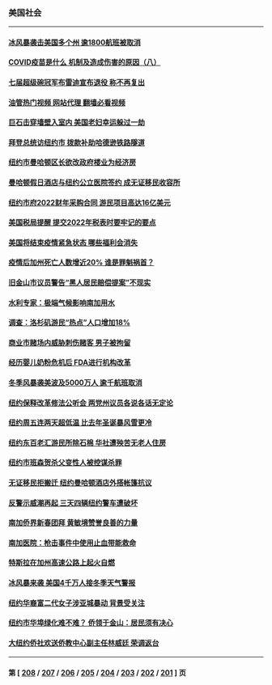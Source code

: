 ### 美国社会
---
#### [冰风暴袭击美国多个州 逾1800航班被取消](../../pages/ncid1078160/n13920396.md?02020845) 
#### [COVID疫苗是什么 机制及造成伤害的原因（八）](../../pages/ncid1078160/n13920371.md?02020845) 
#### [七届超级碗冠军布雷迪宣布退役 称不再复出](../../pages/ncid1078160/n13920311.md?02020845) 
#### [油管热门视频 网站代理 翻墙必看视频](http://138.2.39.72:81/youtube.html?epic-marker?02020845)
#### [巨石击穿墙壁入室内 美国老妇幸运躲过一劫](../../pages/ncid1078160/n13920073.md?02020845) 
#### [拜登总统访纽约市 拨款补助哈德逊铁路隧道](../../pages/ncid1078160/n13919748.md?02020845) 
#### [纽约市曼哈顿区长欲改政府楼业为经济房](../../pages/ncid1078160/n13919841.md?02020845) 
#### [曼哈顿假日酒店与纽约公立医院签约 成无证移民收容所](../../pages/ncid1078160/n13919746.md?02020845) 
#### [纽约市府2022财年采购合同 游民项目高达16亿美元](../../pages/ncid1078160/n13919751.md?02020845) 
#### [美国税局提醒 提交2022年税表时要牢记的要点](../../pages/ncid1078160/n13919844.md?02020845) 
#### [美国将结束疫情紧急状态 哪些福利会消失](../../pages/ncid1078160/n13919683.md?02020845) 
#### [疫情后加州死亡人数增近20%  谁是罪魁祸首？](../../pages/ncid1078160/n13919815.md?02020845) 
#### [旧金山市议员警告“黑人居民赔偿提案”不现实](../../pages/ncid1078160/n13919795.md?02020845) 
#### [水利专家：极端气候影响南加用水](../../pages/ncid1078160/n13919726.md?02020845) 
#### [调查：洛杉矶游民“热点”人口增加18%](../../pages/ncid1078160/n13919707.md?02020845) 
#### [商业市赌场内威胁刺伤赌客 男子被拘留](../../pages/ncid1078160/n13919649.md?02020845) 
#### [经历婴儿奶粉危机后 FDA进行机构改革](../../pages/ncid1078160/n13919552.md?02020845) 
#### [冬季风暴袭美波及5000万人 逾千航班取消](../../pages/ncid1078160/n13919529.md?02020845) 
#### [纽约保释改革修法公听会 两党州议员各说各话无定论](../../pages/ncid1078160/n13919201.md?02020845) 
#### [纽约周五连两天超低温 比去年圣诞暴风雪更冷](../../pages/ncid1078160/n13919199.md?02020845) 
#### [纽约东百老汇游民所除石棉 华社遭殃苦无老人住房](../../pages/ncid1078160/n13919204.md?02020845) 
#### [纽约市班森贺杀父变性人被控谋杀罪](../../pages/ncid1078160/n13919231.md?02020845) 
#### [无证移民拒搬迁 纽约曼哈顿酒店外搭帐篷抗议](../../pages/ncid1078160/n13919215.md?02020845) 
#### [反警示威潮再起 三天四辆纽约警车遭破坏](../../pages/ncid1078160/n13919210.md?02020845) 
#### [南加侨界新春团拜 黄敏境赞誉良善的力量](../../pages/ncid1078160/n13919221.md?02020845) 
#### [南加医院：枪击事件中使用止血带能救命](../../pages/ncid1078160/n13919074.md?02020845) 
#### [特斯拉在加州高速公路上起火自燃](../../pages/ncid1078160/n13919064.md?02020845) 
#### [冰风暴来袭 美国4千万人接冬季天气警报](../../pages/ncid1078160/n13918846.md?02020845) 
#### [纽约华裔富二代女子涉亚城暴动 背景受关注](../../pages/ncid1078160/n13918325.md?02020845) 
#### [纽约市华埠绿化难不难？ 侨领于金山：居民须有决心](../../pages/ncid1078160/n13918283.md?02020845) 
#### [大纽约侨社欢送侨教中心副主任林威廷 荣调返台](../../pages/ncid1078160/n13918407.md?02020845) 

---
#### 第 [ [208](./208.md?02020845) / [207](./207.md?02020845) / [206](./206.md?02020845) / [205](./205.md?02020845) / [204](./204.md?02020845) / [203](./203.md?02020845) / [202](./202.md?02020845) / [201](./201.md?02020845) ] 页
